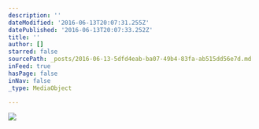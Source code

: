 ```yaml
---
description: ''
dateModified: '2016-06-13T20:07:31.255Z'
datePublished: '2016-06-13T20:07:33.252Z'
title: ''
author: []
starred: false
sourcePath: _posts/2016-06-13-5dfd4eab-ba07-49b4-83fa-ab515dd56e7d.md
inFeed: true
hasPage: false
inNav: false
_type: MediaObject

---
```

![](https://the-grid-user-content.s3-us-west-2.amazonaws.com/1c277a46-33a2-4173-ac55-832edbecab44.jpg)